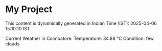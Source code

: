 # My Project

This content is dynamically generated in Indian Time (IST): 2025-04-06 15:10:10 IST


Current Weather in Coimbatore:
Temperature: 34.88 °C
Condition: few clouds
